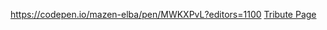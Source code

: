 https://codepen.io/mazen-elba/pen/MWKXPvL?editors=1100
[Tribute Page](https://codepen.io/mazen-elba/pen/MWKXPvL?editors=1100)

